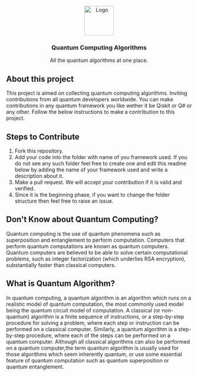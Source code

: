 
<p align="center">
  <a href="https://github.com/proRamLOGO/quantum-algorithms">
    <img src="https://www.sciencenews.org/wp-content/uploads/2017/07/070817_essay_qubit_main.png" alt="Logo" height="80">
  </a>

  <h3 align="center">Quantum Computing Algorithms</h3>

  <p align="center">
    All the quantum algorithms at one place.
  </p>
</p>



## About this project

This project is aimed on collecting quantum computing algorithms. Inviting contributions from all quantum developers worldwide. You can make contributions in any 
quantum framework you like wether it be Qiskit or Q# or any other. Follow the below instructions to make a contribution to this project.

## Steps to Contribute

1. Fork this repository.
2. Add your code into the folder with name of you framework used. If you do not see any such folder feel free to create one and edit this readme below by adding the name of your framework used and write a description about it.
3. Make a pull request. We will accept your contribution if it is valid and verified.
4. Since it is the beginning phase, if you want to change the folder structure then feel free to raise an issue.

## Don't Know about Quantum Computing?
Quantum computing is the use of quantum phenomena such as superposition and entanglement to perform computation. Computers that perform quantum computations are known as quantum computers. Quantum computers are believed to be able to solve certain computational problems, such as integer factorization (which underlies RSA encryption), substantially faster than classical computers.

## What is Quantum Algorithm?
In quantum computing, a quantum algorithm is an algorithm which runs on a realistic model of quantum computation, the most commonly used model being the quantum circuit model of computation. A classical (or non-quantum) algorithm is a finite sequence of instructions, or a step-by-step procedure for solving a problem, where each step or instruction can be performed on a classical computer. Similarly, a quantum algorithm is a step-by-step procedure, where each of the steps can be performed on a quantum computer. Although all classical algorithms can also be performed on a quantum computer,the term quantum algorithm is usually used for those algorithms which seem inherently quantum, or use some essential feature of quantum computation such as quantum superposition or quantum entanglement.


